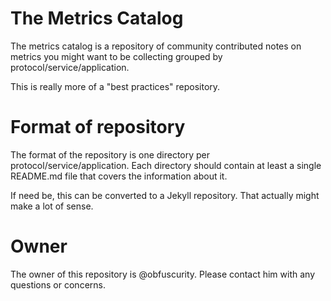 # The Metrics Catalog
The metrics catalog is a repository of community contributed notes on metrics you might want to be collecting grouped by protocol/service/application.

This is really more of a "best practices" repository.

# Format of repository
The format of the repository is one directory per protocol/service/application. Each directory should contain at least a single README.md file that covers the information about it.

If need be, this can be converted to a Jekyll repository. That actually might make a lot of sense.

# Owner
The owner of this repository is @obfuscurity. Please contact him with any questions or concerns.
